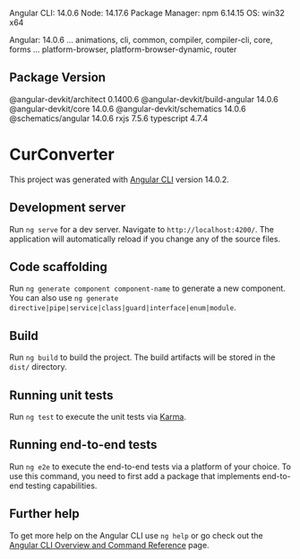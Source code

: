 Angular CLI: 14.0.6
Node: 14.17.6
Package Manager: npm 6.14.15
OS: win32 x64

Angular: 14.0.6
... animations, cli, common, compiler, compiler-cli, core, forms
... platform-browser, platform-browser-dynamic, router

## Package Version

@angular-devkit/architect 0.1400.6
@angular-devkit/build-angular 14.0.6
@angular-devkit/core 14.0.6
@angular-devkit/schematics 14.0.6
@schematics/angular 14.0.6
rxjs 7.5.6
typescript 4.7.4

# CurConverter

This project was generated with [Angular CLI](https://github.com/angular/angular-cli) version 14.0.2.

## Development server

Run `ng serve` for a dev server. Navigate to `http://localhost:4200/`. The application will automatically reload if you change any of the source files.

## Code scaffolding

Run `ng generate component component-name` to generate a new component. You can also use `ng generate directive|pipe|service|class|guard|interface|enum|module`.

## Build

Run `ng build` to build the project. The build artifacts will be stored in the `dist/` directory.

## Running unit tests

Run `ng test` to execute the unit tests via [Karma](https://karma-runner.github.io).

## Running end-to-end tests

Run `ng e2e` to execute the end-to-end tests via a platform of your choice. To use this command, you need to first add a package that implements end-to-end testing capabilities.

## Further help

To get more help on the Angular CLI use `ng help` or go check out the [Angular CLI Overview and Command Reference](https://angular.io/cli) page.
